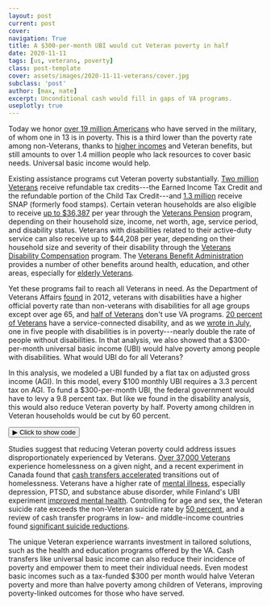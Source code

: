 ```yaml
---
layout: post
current: post
cover: 
navigation: True
title: A $300-per-month UBI would cut Veteran poverty in half
date: 2020-11-11
tags: [us, veterans, poverty]
class: post-template
cover: assets/images/2020-11-11-veterans/cover.jpg
subclass: 'post'
author: [max, nate]
excerpt: Unconditional cash would fill in gaps of VA programs.
useplotly: true
---
```



Today we honor [over 19 million Americans](https://www.va.gov/vetdata/veteran_population.asp) who have served in the military, of whom one in 13 is in poverty. This is a third lower than the poverty rate among non-Veterans, thanks to [higher incomes](https://www.pewresearch.org/fact-tank/2019/12/09/veteran-households-in-u-s-are-economically-better-off-than-those-of-non-veterans/) and Veteran benefits, but still amounts to over 1.4 million people who lack resources to cover basic needs. Universal basic income would help.

Existing assistance programs cut Veteran poverty substantially. [Two million Veterans](https://www.cbpp.org/blog/veterans-and-the-safety-net-0) receive refundable tax credits---the Earned Income Tax Credit and the refundable portion of the Child Tax Credit---and [1.3 million](https://www.cbpp.org/research/food-assistance/snap-helps-13-million-low-income-veterans-including-thousands-in-every) receive SNAP (formerly food stamps). Certain veteran households are also eligible to receive [up to $36,387](https://www.va.gov/pension/veterans-pension-rates/) per year through the [Veterans Pension](https://www.va.gov/pension/eligibility/) program, depending on their household size, income, net worth, age, service period, and disability status. Veterans with disabilities related to their active-duty service can also receive up to $44,208 per year, depending on their household size and severity of their disability through the [Veterans Disability Compensation](https://www.va.gov/disability/compensation-rates/veteran-rates/) program. The [Veterans Benefit Administration](https://benefits.va.gov/benefits/) provides a number of other benefits around health, education, and other areas, especially for [elderly Veterans](https://www.benefits.va.gov/persona/veteran-elderly.asp).

Yet these programs fail to reach all Veterans in need. As the Department of Veterans Affairs [found](https://www.va.gov/vetdata/docs/specialreports/veteran_poverty_trends.pdf) in 2012, veterans with disabilities have a higher official poverty rate than non-veterans with disabilities for all age groups except over age 65, and [half of Veterans](https://www.va.gov/vetdata/docs/Quickfacts/VA_Utilization_Profile_2017.pdf) don't use VA programs. [20 percent of Veterans](https://www.bls.gov/opub/ted/2016/43-point-3-percent-of-veterans-with-a-service-connected-disability-were-employed-in-august-2015.htm#:~:text=Bureau%20of%20Labor%20Statistics,-The%20Economics%20Daily&text=In%20August%202015%2C%20about%204.3,all%20veterans%20was%2047.8%20percent.) have a service-connected disability, and as we [wrote in July](https://blog.ubicenter.org/20200731/ada30.html), one in five people with disabilities is in poverty---nearly double the rate of people without disabilities. In that analysis, we also showed that a $300-per-month universal basic income (UBI) would halve poverty among people with disabilities. What would UBI do for all Veterans?

In this analysis, we modeled a UBI funded by a flat tax on adjusted gross income (AGI). In this model, every $100 monthly UBI requires a 3.3 percent tax on AGI. To fund a $300-per-month UBI, the federal government would have to levy a 9.8 percent tax. But like we found in the disability analysis, this would also reduce Veteran poverty by half. Poverty among children in Veteran households would be cut by 60 percent.


<button class="code-button" id="button1" onclick="f1()">&#9654; Click to show code</button>
<div class="code-cell" id="asset_code_1" style="display: none;">
  <pre>
    <code>
# Import Libraries
import microdf as mdf
import numpy as np
import pandas as pd
import plotly.express as px

# Import data
raw = pd.read_csv("https://github.com/UBICenter/Veteran-s_Day/raw/main/VeteranData.gz")

# Create Demographic Columns
person = raw.copy(deep=True)
person.columns = person.columns.str.lower()
person["child"] = person.age < 18
person["adult"] = person.age >= 18
person["veteran"] = (person.vetstat == 2) & person.adult
person["non_veteran"] = (person.vetstat == 1) & person.adult

veterans = person.groupby(["spmfamunit"])[["veteran"]].sum()
veterans.columns = ["total_veterans"]
person = person.merge(veterans.reset_index(), on=["spmfamunit"])

person["child_with_vet"] = (person.child) & (person.total_veterans > 0)
person["child_with_no_vet"] = (person.child) & (person.total_veterans == 0)

# Show total veterans in millions
total_veterans = (person.veteran * person.asecwt).sum()
total_veterans / 1_000_000

# Calculate total AGI
person["adjginc"].replace({99999999: 0}, inplace=True)
population = person.asecwt.sum()
person["weighted_agi"] = person.adjginc * person.asecwt
total_agi = person.weighted_agi.sum()

# Calculate AGI tax rate per dollar of UBI
fed_tax_rate_per_dollar_ubi_monthly = (population * 12) / total_agi

# Create table showing tax amounts
tax_rates = pd.DataFrame(np.arange(0, 1001, 50))
tax_rates.columns = ["monthly_ubi"]


def tax(monthly_ubi):
    return (monthly_ubi * fed_tax_rate_per_dollar_ubi_monthly * 100).round(1)


def tax_row(row):
    return tax(row.monthly_ubi)


tax_rates["tax_rate"] = tax_rates.apply(tax_row, axis=1)
tax_rates.columns = ["Monthly UBI", "Flat Tax Rate on AGI"]


def ubi(status, monthly_ubi):
    """At a given UBI level, calculate the poverty rate, median resources,
    mean resources, and percent of people better off for:
    * Veterans
    * Non-Veterans
    * Children living with Veteran
    * Children not living with Veterans
  
    Args:
        status: A person's Veteran status.
            For this simulation their are 4 categories:
            * Veteran
            * Non-Veteran
            * Child living with a Veteran
            * Children not living with a Veteran
        monthly_ubi: the monthly cash transfer given to each person
  
    Returns:
        pandas Series with four elements for the selected group:
        * Poverty rate
        * Median resources per person
        * Mean resources per person
        * Percent of people better off
    """

    # Create a copy of the person DataFrame
    target_persons = person.copy(deep=True)

    # Calculate a person's tax increase
    target_persons["tax_increase"] = (
        fed_tax_rate_per_dollar_ubi_monthly * monthly_ubi * target_persons.adjginc
    )

    # Calculate the total UBI per SPM unit.
    target_persons["total_ubi"] = target_persons.spmnpers * 12 * monthly_ubi

    # Calculate the total tax increase of an SPM unit
    spmu = target_persons.groupby(["spmfamunit"])[["tax_increase"]].sum()
    spmu.columns = ["total_tax_increase"]
    target_persons = target_persons.merge(
        spmu, left_on=["spmfamunit"], right_index=True
    )

    # Calculate each SPM unit's tax rate person
    target_persons["new_spm_resources"] = (
        target_persons.spmtotres
        + target_persons.total_ubi
        - target_persons.total_tax_increase
    )

    # Calculate the new resources per person of each SPM unit
    target_persons["new_resources_per_person"] = (
        target_persons.new_spm_resources / target_persons.spmnpers
    )

    # Slice the data based on Race input
    if status == "veteran":
        target_persons = target_persons[target_persons.veteran]
    if status == "non_veteran":
        target_persons = target_persons[target_persons.non_veteran]

    if status == "veteran_child":
        target_persons = target_persons[target_persons.child_with_vet]
    if status == "non_veteran_child":
        target_persons = target_persons[target_persons.child_with_no_vet]

    # Calculate the change in poverty rate
    target_persons["poor"] = target_persons.new_spm_resources < target_persons.spmthresh
    total_poor = (target_persons.poor * target_persons.asecwt).sum()
    target_pop = target_persons.asecwt.sum()

    # Calculate percent better off
    target_persons["better_off"] = (
        target_persons.new_spm_resources > target_persons.spmtotres
    )
    total_better_off = (target_persons.better_off * target_persons.asecwt).sum()
    percent = total_better_off / target_pop * 100

    return pd.Series(
        [
            mdf.weighted_median(
                target_persons, "new_resources_per_person", "asecwt"
            ).round(0),
            mdf.weighted_mean(
                target_persons, "new_resources_per_person", "asecwt"
            ).round(0),
            (total_poor / target_pop * 100).round(1),
            percent,
        ]
    )


def ubi_row(row):
    """ run the ubi function across the rows of a DataFrame.
  
    Arguments
    row: the row of the DataFrame containing a person's race and the monthly UBI amount
  
    Returns
    The poverty rate for the selected row.
    The median resources per person for the selected row.
    The mean resources per person for the selected row.
    The percent of people better off under the program for the selected row.
    """
    return ubi(row.status, row.monthly_ubi)


# Create a DataFrame that has each the each monthly UBI amount for each race input
summary = mdf.cartesian_product(
    {
        "monthly_ubi": np.arange(0, 1001, 50),
        "status": ["veteran", "non_veteran", "veteran_child", "non_veteran_child"],
    }
)

# Calculate the poverty rate for each row of the summary DataFrame
summary[
    [
        "med_resources_per_person",
        "mean_resources_per_person",
        "poverty_rate",
        "better_off",
    ]
] = summary.apply(ubi_row, axis=1)

summary2 = summary[summary["status"] != "non_veteran_child"]
summary2 = summary2[summary2["status"] != "veteran_child"]
# Format text
center = {
    "med_resources_per_person": "Median resources",
    "mean_resources_per_person": "Mean resources",
}
status = {
    "veteran": "Veterans",
    "non_veteran": "Non-Veteran adults",
    "veteran_child": "Children in Veteran households",
    "non_veteran_child": "Children in non-Veteran households",
}

summary["status"] = summary["status"].map(status)
summary2["status"] = summary2["status"].map(status)

# Colors from https://material.io/design/color/the-color-system.html
BLUE = "#1976D2"
DARK_BLUE = "#0D47A1"
BARELY_BLUE = "#64B5F6"
GRAY = "#9E9E9E"
LIGHT_GRAY = "#E0E0E0"

COLOR_MAP = {
    "Veterans": BLUE,
    "Non-Veteran adults": GRAY,
    "Children in Veteran households": BARELY_BLUE,
    "Children in non-Veteran households": LIGHT_GRAY,
}


def line_graph(df, x, y, color, title, xaxis_title, yaxis_title):
    """Style for line graphs.
    
    Args:
        df: DataFrame with data to be plotted.
        x: The string representing the column in df that holds the new
            spending in billions.
        y: The string representing the column in df that holds the poverty
            rate.
        color: The string representing the UBI type.
        xaxis_title: The string represnting the xaxis-title.
        yaxis_title: The string representing the yaxis-title.
    
    Returns:
        Nothing. Shows the plot.
    """
    fig = px.line(df, x=x, y=y, color=color, color_discrete_map=COLOR_MAP)
    fig.update_layout(
        title=title,
        xaxis_title=xaxis_title,
        yaxis_title=yaxis_title,
        yaxis_ticksuffix="%",
        font=dict(family="Roboto"),
        hovermode="x",
        xaxis_tickprefix="$",
        xaxis_ticksuffix="",
        plot_bgcolor="white",
        legend_title_text="",
    )
    fig.update_traces(mode="markers+lines", hovertemplate=None)

    hide_line = ["Children in Veteran households", "Children in non-Veteran households"]

    fig.for_each_trace(
        lambda trace: trace.update(visible="legendonly")
        if trace.name in hide_line
        else ()
    )

    return fig


fig = line_graph(
    df=summary,
    x="monthly_ubi",
    y="poverty_rate",
    color="status",
    title="The impact of a UBI on Veterans and their families",
    xaxis_title="Monthly UBI",
    yaxis_title="SPM poverty rate",
)
fig.show()
    </code>
  </pre>
</div>

<script>
function f1() {
  var x = document.getElementById("asset_code_1");
  var b = document.getElementById("button1");
  if (x.style.display === "none") {
    x.style.display = "block";
    b.innerHTML = "&#9660 Click to hide code";
  } else {
    x.style.display = "none";
    b.innerHTML = "&#9654 Click to show code";
  }
}
</script> 

<div>
  <script>
    $(document).ready(function(){
      $("#asset1").load("{{site.baseurl}}assets/markdown_assets/veterans/2020-11-11-veterans-asset-1.html");
    });
  </script>
</div>
<div id = "asset1"></div>

Studies suggest that reducing Veteran poverty could address issues disproportionately experienced by Veterans. [Over 37,000 Veterans](https://www.hud.gov/press/press_releases_media_advisories/HUD_No_19_163) experience homelessness on a given night, and a recent experiment in Canada found that [cash transfers accelerated](https://forsocialchange.org/our-story) transitions out of homelessness. Veterans have a higher rate of [mental illness](https://www.ncbi.nlm.nih.gov/pmc/articles/PMC4638236/), especially depression, PTSD, and substance abuse disorder, while Finland's UBI experiment [improved mental health](https://twitter.com/TheUBICenter/status/1258064957406511104). Controlling for age and sex, the Veteran suicide rate exceeds the non-Veteran suicide rate by [50 percent](https://www.mentalhealth.va.gov/docs/data-sheets/2019/2019_National_Veteran_Suicide_Prevention_Annual_Report_508.pdf), and a review of cash transfer programs in low- and middle-income countries found [significant suicide reductions](https://mbrg.bsg.ox.ac.uk/sites/default/files/2020-05/the_role_of_cash_transfers_in_preventing_suicides_in_lmics_1.pdf).

The unique Veteran experience warrants investment in tailored solutions, such as the health and education programs offered by the VA. Cash transfers like universal basic income can also reduce their incidence of poverty and empower them to meet their individual needs. Even modest basic incomes such as a tax-funded $300 per month would halve Veteran poverty and more than halve poverty among children of Veterans, improving poverty-linked outcomes for those who have served.
